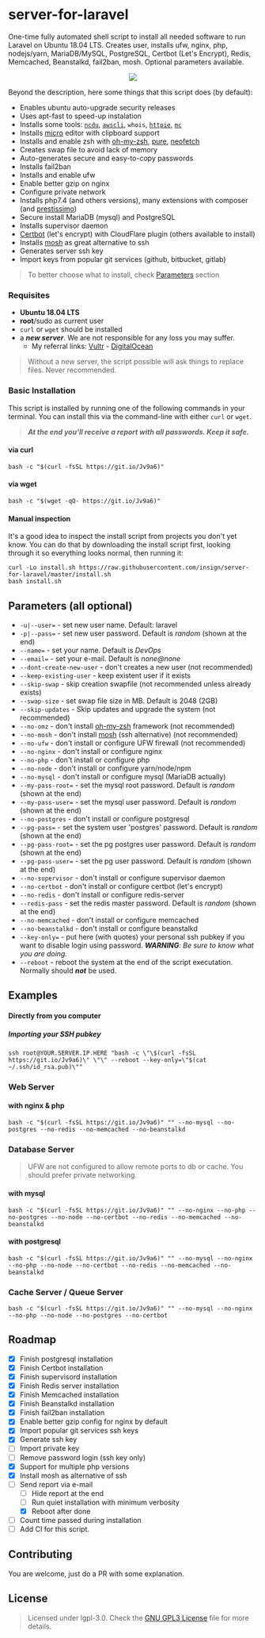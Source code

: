 # server-for-laravel
One-time fully automated shell script to install all needed software to run Laravel on Ubuntu 18.04 LTS. Creates user, installs ufw, nginx, php, nodejs/yarn, MariaDB/MySQL, PostgreSQL, Certbot (Let's Encrypt), Redis, Memcached, Beanstalkd, fail2ban, mosh. Optional parameters available.

<p align="center">
  <a href="https://asciinema.org/a/311864"><img src="https://cdn.jsdelivr.net/gh/insign/server-for-laravel/demo.svg"></a>
</p>

Beyond the description, here some things that this script does (by default):
- Enables ubuntu auto-upgrade security releases
- Uses apt-fast to speed-up instalation
- Installs some tools: [`ncdu`](https://en.wikipedia.org/wiki/Ncdu), [`awscli`](https://aws.amazon.com/cli/), `whois`, [`httpie`](https://httpie.org/), [`mc`](http://linuxcommand.org/lc3_adv_mc.php)
- Installs [micro](https://micro-editor.github.io/) editor with clipboard support
- Installs and enable zsh with [oh-my-zsh](https://ohmyz.sh/), [pure](https://github.com/sindresorhus/pure), [neofetch](https://github.com/dylanaraps/neofetch)
- Creates swap file to avoid lack of memory
- Auto-generates secure and easy-to-copy passwords
- Installs fail2ban
- Installs and enable ufw
- Enable better gzip on nginx
- Configure private network
- Installs php7.4 (and others versions), many extensions with composer (and [prestissimo](https://github.com/hirak/prestissimo))
- Secure install MariaDB (mysql) and PostgreSQL
- Installs supervisor daemon
- [Certbot](https://certbot.eff.org/) (let's encrypt) with CloudFlare plugin (others available to install)
- Installs [mosh](https://mosh.org/) as great alternative to ssh
- Generates server ssh key
- Import keys from popular git services (github, bitbucket, gitlab)

 

>To better choose what to install, check [Parameters](#parameters-all-optional) section

### Requisites
- **Ubuntu 18.04 LTS**
- **root**/sudo as current user
- `curl` or `wget` should be installed
- a **_new server_**. We are not responsible for any loss you may suffer.
  -  My referral links: [Vultr](https://www.vultr.com/?ref=7205888) - [DigitalOcean](https://m.do.co/c/4361152a43e1)

> Without a new server, the script possible will ask things to replace files. Never recommended.

### Basic Installation

This script is installed by running one of the following commands in your terminal. You can install this via the command-line with either `curl` or `wget`.

>**_At the end you'll receive a report with all passwords. Keep it safe._**
#### via curl

```shell
bash -c "$(curl -fsSL https://git.io/Jv9a6)"
```

#### via wget

```shell
bash -c "$(wget -qO- https://git.io/Jv9a6)"
```
#### Manual inspection

It's a good idea to inspect the install script from projects you don't yet know. You can do
that by downloading the install script first, looking through it so everything looks normal,
then running it:

```shell
curl -Lo install.sh https://raw.githubusercontent.com/insign/server-for-laravel/master/install.sh
bash install.sh
```

## Parameters (all optional)
* `-u|--user=` - set new user name. Default: laravel
* `-p|--pass=` - set new user password. Default is _random_ (shown at the end)
* `--name=` - set your name. Default is _DevOps_
* `--email=` - set your e-mail. Default is _none@none_
* `--dont-create-new-user` - don't creates a new user (not recommended)
* `--keep-existing-user` - keep existent user if it exists
* `--skip-swap` - skip creation swapfile (not recommended unless already exists)
* `--swap-size` - set swap file size in MB. Default is 2048 (2GB)
* `--skip-updates` - Skip updates and upgrade the system (not recommended)
* `--no-omz` - don't install [oh-my-zsh](https://ohmyz.sh/) framework (not recommended)
* `--no-mosh` - don't install [mosh](https://mosh.org) (ssh alternative) (not recommended)
* `--no-ufw` - don't install or configure UFW firewall (not recommended)
* `--no-nginx` - don't install or configure nginx
* `--no-php` - don't install or configure php
* `--no-node` - don't install or configure yarn/node/npm
* `--no-mysql` - don't install or configure mysql (MariaDB actually)
* `--my-pass-root=` - set the mysql root password. Default is _random_ (shown at the end)
* `--my-pass-user=` - set the mysql user password. Default is _random_ (shown at the end)
* `--no-postgres` - don't install or configure postgresql
* `--pg-pass=` - set the system user 'postgres' password. Default is _random_ (shown at the end) 
* `--pg-pass-root=` - set the pg postgres user password. Default is _random_ (shown at the end)
* `--pg-pass-user=` - set the pg user password. Default is _random_ (shown at the end)
* `--no-supervisor` - don't install or configure supervisor daemon
* `--no-certbot` - don't install or configure certbot (let's encrypt)
* `--no-redis` - don't install or configure redis-server
* `--redis-pass` - set the redis master password. Default is _random_ (shown at the end)
* `--no-memcached` - don't install or configure memcached
* `--no-beanstalkd` - don't install or configure beanstalkd
* `--key-only=` - put here (with quotes) your personal ssh pubkey if you want to disable login using password. _**WARNING**: Be sure to know what you are doing._
* `--reboot` - reboot the system at the end of the script executation. Normally should **_not_** be used.

## Examples
#### Directly from you computer
##### Importing your SSH pubkey
```shell script
ssh root@YOUR.SERVER.IP.HERE "bash -c \"\$(curl -fsSL https://git.io/Jv9a6)\" \"\" --reboot --key-only=\"$(cat ~/.ssh/id_rsa.pub)\""
```

### Web Server
#### with nginx & php
```shell script
bash -c "$(curl -fsSL https://git.io/Jv9a6)" "" --no-mysql --no-postgres --no-redis --no-memcached --no-beanstalkd
```
### Database Server
> UFW are not configured to allow remote ports to db or cache. You should prefer private networking.
#### with mysql
```shell script
bash -c "$(curl -fsSL https://git.io/Jv9a6)" "" --no-nginx --no-php --no-postgres --no-node --no-certbot --no-redis --no-memcached --no-beanstalkd
```
#### with postgresql
```shell script
bash -c "$(curl -fsSL https://git.io/Jv9a6)" "" --no-mysql --no-nginx --no-php --no-node --no-certbot --no-redis --no-memcached --no-beanstalkd
```
### Cache Server / Queue Server
```shell script
bash -c "$(curl -fsSL https://git.io/Jv9a6)" "" --no-mysql --no-nginx --no-php --no-node --no-postgres --no-certbot
```


## Roadmap
- [X] Finish postgresql installation
- [X] Finish Certbot installation
- [X] Finish supervisord installation
- [X] Finish Redis server installation
- [X] Finish Memcached installation
- [X] Finish Beanstalkd installation
- [X] Finish fail2ban installation
- [X] Enable better gzip config for nginx by default
- [X] Import popular git services ssh keys
- [X] Generate ssh key
- [ ] Import private key
- [ ] Remove password login (ssh key only)
- [X] Support for multiple php versions
- [X] Install mosh as alternative of ssh
- [ ] Send report via e-mail
  - [ ] Hide report at the end
  - [ ] Run quiet installation with minimum verbosity
  - [X] Reboot after done
- [ ] Count time passed during installation
- [ ] Add CI for this script.

## Contributing
You are welcome, just do a PR with some explanation.

## License
> Licensed under lgpl-3.0. Check the [GNU GPL3 License](./LICENSE) file for more details.
